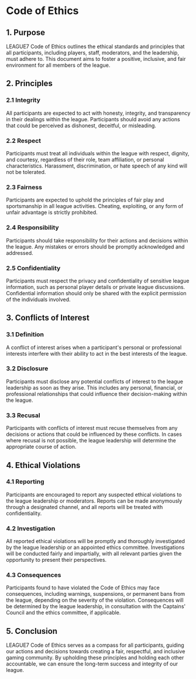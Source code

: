 

# Code of Ethics

## 1. Purpose 
LEAGUE7 Code of Ethics outlines the ethical standards and principles that all participants, including players, staff, moderators, and the leadership, must adhere to. This document aims to foster a positive, inclusive, and fair environment for all members of the league.

## 2. Principles 
### 2.1 Integrity 
All participants are expected to act with honesty, integrity, and transparency in their dealings within the league. Participants should avoid any actions that could be perceived as dishonest, deceitful, or misleading. 

### 2.2 Respect 
Participants must treat all individuals within the league with respect, dignity, and courtesy, regardless of their role, team affiliation, or personal characteristics. Harassment, discrimination, or hate speech of any kind will not be tolerated. 

### 2.3 Fairness 
Participants are expected to uphold the principles of fair play and sportsmanship in all league activities. Cheating, exploiting, or any form of unfair advantage is strictly prohibited. 

### 2.4 Responsibility 
Participants should take responsibility for their actions and decisions within the league. Any mistakes or errors should be promptly acknowledged and addressed. 

### 2.5 Confidentiality 
Participants must respect the privacy and confidentiality of sensitive league information, such as personal player details or private league discussions. Confidential information should only be shared with the explicit permission of the individuals involved.

## 3. Conflicts of Interest 
### 3.1 Definition 
A conflict of interest arises when a participant's personal or professional interests interfere with their ability to act in the best interests of the league. 

### 3.2 Disclosure 
Participants must disclose any potential conflicts of interest to the league leadership as soon as they arise. This includes any personal, financial, or professional relationships that could influence their decision-making within the league. 

### 3.3 Recusal 
Participants with conflicts of interest must recuse themselves from any decisions or actions that could be influenced by these conflicts. In cases where recusal is not possible, the league leadership will determine the appropriate course of action.

## 4. Ethical Violations 
### 4.1 Reporting 
Participants are encouraged to report any suspected ethical violations to the league leadership or moderators. Reports can be made anonymously through a designated channel, and all reports will be treated with confidentiality. 

### 4.2 Investigation 
All reported ethical violations will be promptly and thoroughly investigated by the league leadership or an appointed ethics committee. Investigations will be conducted fairly and impartially, with all relevant parties given the opportunity to present their perspectives. 

### 4.3 Consequences 
Participants found to have violated the Code of Ethics may face consequences, including warnings, suspensions, or permanent bans from the league, depending on the severity of the violation. Consequences will be determined by the league leadership, in consultation with the Captains' Council and the ethics committee, if applicable.

## 5. Conclusion 
LEAGUE7 Code of Ethics serves as a compass for all participants, guiding our actions and decisions towards creating a fair, respectful, and inclusive gaming community. By upholding these principles and holding each other accountable, we can ensure the long-term success and integrity of our league.